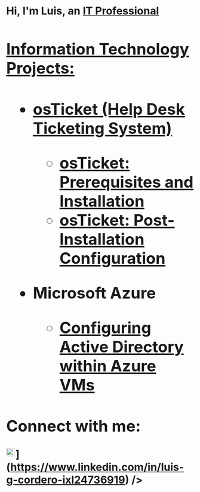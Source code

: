 <h1>Hi, I'm Luis, an <a href="https://linkedin.com/in/Luis"> IT Professional
  
<h2> Information Technology Projects:<h2>
  
  - <b>osTicket (Help Desk Ticketing System)</b>
    - [osTicket: Prerequisites and Installation](https://github.com/Luis-G-Cordero/osticket-prereqs)
    - [osTicket: Post-Installation Configuration](https://github.com/Luis-G-Cordero/post-install-config)
    
  
  - <b>Microsoft Azure</b>
    - [Configuring Active Directory within Azure VMs](https://github.com/Luis-G-Cordero/configure-ad)
    
  
  <h2> Connect with me:</h2>
  
  <img align="left" alt="Luis | LinkedIn" width="22px" src="https://cdn.jsdelivr.net/npm/simple-icons@v3/icons/linkedin.svg" />] 
  (https://www.linkedin.com/in/luis-g-cordero-ixl24736919)
  />
